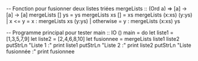 -- Fonction pour fusionner deux listes triées
mergeLists :: (Ord a) => [a] -> [a] -> [a]
mergeLists [] ys = ys
mergeLists xs [] = xs
mergeLists (x:xs) (y:ys)
    | x <= y    = x : mergeLists xs (y:ys)
    | otherwise = y : mergeLists (x:xs) ys

-- Programme principal pour tester
main :: IO ()
main = do
    let liste1 = [1,3,5,7,9]
    let liste2 = [2,4,6,8,10]
    let fusionnee = mergeLists liste1 liste2
    putStrLn "Liste 1 :"
    print liste1
    putStrLn "Liste 2 :"
    print liste2
    putStrLn "Liste fusionnée :"
    print fusionnee
